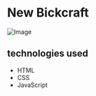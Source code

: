 # New Bickcraft

![Image](https://github.com/user-attachments/assets/18cb3a61-e73a-48f2-9bcc-13e020eea9ed)


## technologies used
+ HTML
+ CSS
+ JavaScript
